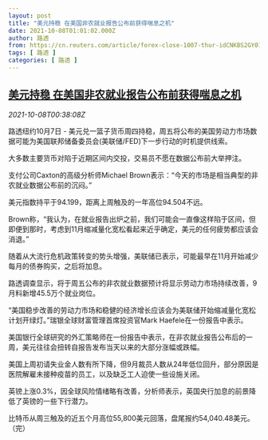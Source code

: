 ```yaml
---
layout: post
title: "美元持稳 在美国非农就业报告公布前获得喘息之机"
date: 2021-10-08T01:01:02.000Z
author: 路透
from: https://cn.reuters.com/article/forex-close-1007-thur-idCNKBS2GY01S
tags: [ 路透 ]
categories: [ 路透 ]
---
```

<!--1633654862000-->
[美元持稳 在美国非农就业报告公布前获得喘息之机](https://cn.reuters.com/article/forex-close-1007-thur-idCNKBS2GY01S)
------

<div>
<div><i>2021-10-08T00:38:08Z</i></div><p>路透纽约10月7日 - 美元兑一篮子货币周四持稳，周五将公布的美国劳动力市场数据可能为美国联邦储备委员会(美联储/FED)下一步行动的时机提供线索。</p><p>大多数主要货币对陷于近期区间内交投，交易员不愿在数据公布前大举押注。</p><p>支付公司Caxton的高级分析师Michael Brown表示：“今天的市场是相当典型的非农就业数据公布前的沉闷。”</p><p>美元指数持平于94.199，距离上周触及的一年高位94.504不远。</p><p>Brown称，“我认为，在就业报告出炉之前，我们可能会一直像这样陷于区间，但即便到那时，考虑到11月缩减量化宽松看起来近乎确定，美元的任何疲势都应该会消退。”</p><p>随着从大流行危机政策转变的势头增强，美联储已表示，可能最早在11月开始减少每月的债券购买，之后将加息。</p><p>路透调查显示，将于周五公布的非农就业数据预计将显示劳动力市场持续改善，9月料新增45.5万个就业岗位。</p><p>“美国稳步改善的劳动力市场和稳健的经济增长应该会为美联储开始缩减量化宽松计划开绿灯。”瑞银全球财富管理首席投资官Mark Haefele在一份报告中表示。</p><p>美国银行全球研究的外汇策略师在一份报告中表示，在非农就业报告公布后的一周，美元往往会扭转自报告发布当天以来的大部分涨幅或跌幅。</p><p>美国上周初请失业金人数有所下降，但9月裁员人数从24年低位回升，部分原因是医院解雇未接种疫苗的员工，以及缺乏工人迫使一些设施关闭。</p><p>英镑上涨0.3%，因全球风险情绪略有改善，分析师表示，英国央行加息的前景降低了英镑的一些下行潜力。</p><p>比特币从周三触及的近五个月高位55,800美元回落，盘尾报约54,040.48美元。（完）</p>
</div>
